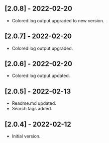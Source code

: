 ## [2.0.8] - 2022-02-20

* Colored log output upgraded to new version.

## [2.0.7] - 2022-02-20

* Colored log output upgraded.

## [2.0.6] - 2022-02-20

* Colored log output updated.

## [2.0.5] - 2022-02-13

* Readme.md updated.
* Search tags added.

## [2.0.4] - 2022-02-12

* Initial version.
